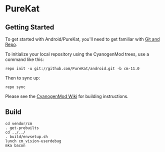 PureKat
===========

Getting Started
---------------

To get started with Android/PureKat, you'll need to get
familiar with [Git and Repo](http://source.android.com/source/using-repo.html).

To initialize your local repository using the CyanogenMod trees, use a command like this:

    repo init -u git://github.com/PureKat/android.git -b cm-11.0

Then to sync up:

    repo sync

Please see the [CyanogenMod Wiki](http://wiki.cyanogenmod.org/) for building instructions.

Build
-----

    cd vendor/cm
    . get-prebuilts
    cd ../../
    . build/envsetup.sh
    lunch cm_vision-userdebug
    mka bacon
